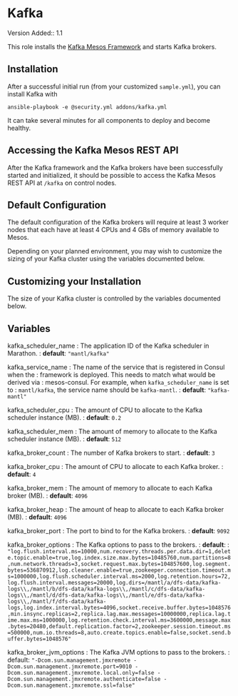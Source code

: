 Kafka
=====

Version Added:: 1.1

This role installs the [Kafka Mesos
Framework](https://github.com/mesos/kafka) and starts Kafka brokers.

Installation
------------

After a successful initial run (from your customized `sample.yml`), you
can install Kafka with

```shell
ansible-playbook -e @security.yml addons/kafka.yml
```

It can take
several minutes for all components to deploy and become healthy.

Accessing the Kafka Mesos REST API
----------------------------------

After the Kafka framework and the Kafka brokers have been successfully
started and initialized, it should be possible to access the Kafka Mesos
REST API at `/kafka` on control nodes.

Default Configuration
---------------------

The default configuration of the Kafka brokers will require at least 3
worker nodes that each have at least 4 CPUs and 4 GBs of memory
available to Mesos.

Depending on your planned environment, you may wish to customize the
sizing of your Kafka cluster using the variables documented below.

Customizing your Installation
-----------------------------

The size of your Kafka cluster is controlled by the variables documented
below.

Variables
---------

kafka\_scheduler\_name
:   The application ID of the Kafka scheduler in Marathon.
:   **default**: `"mantl/kafka"`

kafka\_service\_name
:   The name of the service that is registered in Consul when the
:   framework is deployed. This needs to match what would be derived via
:   mesos-consul. For example, when `kafka_scheduler_name` is set to
:   `mantl/kafka`, the service name should be `kafka-mantl`.
:   **default**: `"kafka-mantl"`

kafka\_scheduler\_cpu
:   The amount of CPU to allocate to the Kafka scheduler instance (MB).
:   **default**: `0.2`

kafka\_scheduler\_mem
:   The amount of memory to allocate to the Kafka scheduler instance (MB).
:   **default**: `512`

kafka\_broker\_count
:   The number of Kafka brokers to start.
:   **default**: `3`

kafka\_broker\_cpu
:   The amount of CPU to allocate to each Kafka broker.
:   **default**: `4`

kafka\_broker\_mem
:   The amount of memory to allocate to each Kafka broker (MB).
:   **default**: `4096`

kafka\_broker\_heap
:   The amount of heap to allocate to each Kafka broker (MB).
:   **default**: `4096`

kafka\_broker\_port
:   The port to bind to for the Kafka brokers.
:   **default**: `9092`

kafka\_broker\_options
:   The Kafka options to pass to the brokers.
:   **default**:
:   ```
    "log.flush.interval.ms=10000,num.recovery.threads.per.data.dir=1,delete.topic.enable=true,log.index.size.max.bytes=10485760,num.partitions=8,num.network.threads=3,socket.request.max.bytes=104857600,log.segment.bytes=536870912,log.cleaner.enable=true,zookeeper.connection.timeout.ms=1000000,log.flush.scheduler.interval.ms=2000,log.retention.hours=72,log.flush.interval.messages=20000,log.dirs=/mantl/a/dfs-data/kafka-logs\\,/mantl/b/dfs-data/kafka-logs\\,/mantl/c/dfs-data/kafka-logs\\,/mantl/d/dfs-data/kafka-logs\\,/mantl/e/dfs-data/kafka-logs\\,/mantl/f/dfs-data/kafka-logs,log.index.interval.bytes=4096,socket.receive.buffer.bytes=1048576,min.insync.replicas=2,replica.lag.max.messages=10000000,replica.lag.time.max.ms=1000000,log.retention.check.interval.ms=3600000,message.max.bytes=20480,default.replication.factor=2,zookeeper.session.timeout.ms=500000,num.io.threads=8,auto.create.topics.enable=false,socket.send.buffer.bytes=1048576"
    ```

kafka\_broker\_jvm\_options
:   The Kafka JVM options to pass to the brokers.
:   default:
    ```
    "-Dcom.sun.management.jmxremote
    -Dcom.sun.management.jmxremote.port=9010
    -Dcom.sun.management.jmxremote.local.only=false
    -Dcom.sun.management.jmxremote.authenticate=false
    -Dcom.sun.management.jmxremote.ssl=false"
    ```
